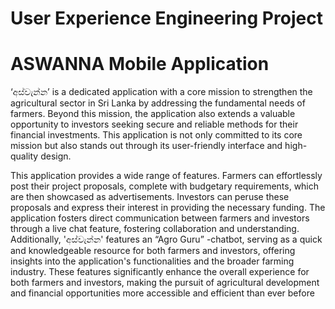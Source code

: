 # User Experience Engineering  Project

# ASWANNA Mobile Application

‘අස්වැන්න’ is a dedicated application with a core mission to strengthen the agricultural sector in Sri Lanka by addressing the fundamental needs of farmers.
Beyond this mission, the application also extends a valuable opportunity to investors seeking secure and reliable methods for their financial investments.
This application is not only committed to its core mission but also stands out through its user-friendly interface and high-quality design. 

This application provides a wide range of features. Farmers can effortlessly post their project proposals, complete with budgetary requirements, which are then showcased as advertisements.
Investors can peruse these proposals and express their interest in providing the necessary funding. 
The application fosters direct communication between farmers and investors through a live chat feature, fostering collaboration and understanding.
Additionally, 'අස්වැන්න' features an “Agro Guru” -chatbot, serving as a quick and knowledgeable resource for both farmers and investors, offering insights into the application's functionalities and the broader farming industry.
These features significantly enhance the overall experience for both farmers and investors, making the pursuit of agricultural development and financial opportunities more accessible and efficient than ever before
